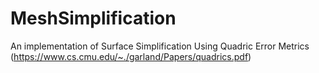 # MeshSimplification
An implementation of Surface Simplification Using Quadric Error Metrics (https://www.cs.cmu.edu/~./garland/Papers/quadrics.pdf)
